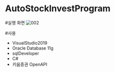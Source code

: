 # AutoStockInvestProgram

#실행 화면
![002](https://user-images.githubusercontent.com/37606666/75001614-427c4980-54a5-11ea-8581-2a10525e44c2.jpg)

#사용
- VisualStudio2019
- Oracle Database 11g 
- sqlDeveloper
- C#
- 키움증권 OpenAPI 

